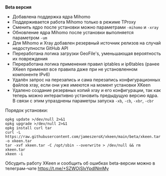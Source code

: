 **Beta версия**

- Добавлена поддержка ядра Mihomo
- Поддерживается работа Mihomo только в режиме TProxy
- Сменить ядро после установки можно параметрами `-mihomo` и `-xray`
- Обновление ядра Mihomo после установки выполняется параметром `-um`
- Для Mihomo и Xray добавлен резервный источник релизов на случай недоступности GitHub API
- Переработана логика загрузки GeoFile's, уменьшающая вероятность их повреждения
- Переработана логика применения правил iptables и ip6tables (ранее XKeen применял все правила даже при не установленном компоненте IPv6)
- Удалён запрос на перезапись и сама перезапись конфигурационных файлов xray, если они уже имеются на момент установки XKeen
- Удалено создание резервных копий xray и его конфигурации, так как теперь можно интерактивно установить предыдущую версию ядра. В связи с этим упразднены параметры запуска `-xb`, `-cb`, `-xbr`, `-cbr`

Порядок установки:
```
opkg update >/dev/null 2>&1
opkg upgrade >/dev/null 2>&1
opkg install curl tar
curl -L https://raw.githubusercontent.com/jameszeroX/xkeen/main/beta/xkeen.tar -o xkeen.tar
tar -xvf xkeen.tar -C /opt/sbin --overwrite > /dev/null && rm xkeen.tar
xkeen -i
```

Обсудить работу XKeen и сообщить об ошибках beta-версии можно в телеграм-чате https://t.me/+SZWOjSlvYpdlNmMy
